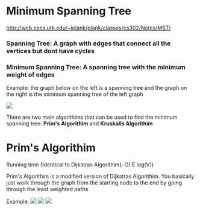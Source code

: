 # Minimum Spanning Tree
http://web.eecs.utk.edu/~jplank/plank/classes/cs302/Notes/MST/

### Spanning Tree: A graph with edges that connect all the vertices but dont have cycles

### Minimum Spanning Tree: A spanning tree with the minimum weight of edges

Example: the graph below on the left is a spanning tree and the graph on the right is the minimum spanning tree of the left graph

![](http://web.eecs.utk.edu/~jplank/plank/classes/cs302/Notes/MST/Ex1.jpg)


There are two main algorithims that can be used to find the minimum spanning tree: **Prim's Algorithim** and **Kruskalls Algorithim**

# Prim's Algorithim
Running time (Identical to Dijkstras Algorithim): O( E log(V))

Prim's Algorithim is a modified version of Dijkstras Algorithim. You basically just work through the graph from the starting node to the end by going through the least weighted paths

Example:
![](http://web.eecs.utk.edu/~jplank/plank/classes/cs302/Notes/MST/G5-2.jpg)
![](http://web.eecs.utk.edu/~jplank/plank/classes/cs302/Notes/MST/G5-8.jpg)
![](http://web.eecs.utk.edu/~jplank/plank/classes/cs302/Notes/MST/G5-9.jpg)
